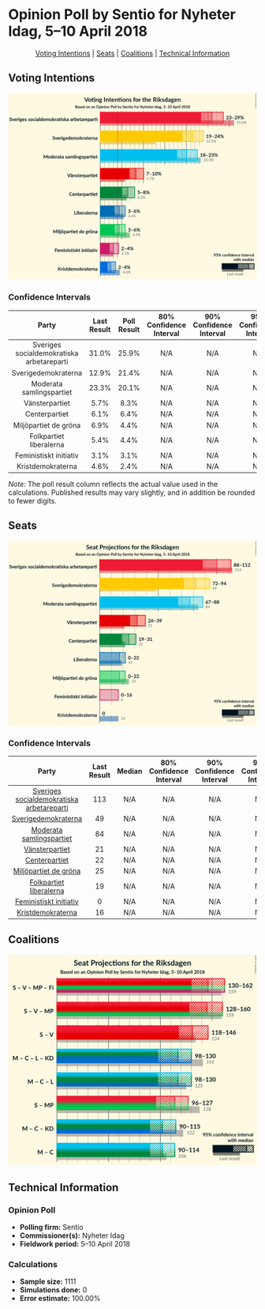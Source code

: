 # Opinion Poll by Sentio for Nyheter Idag, 5–10 April 2018

<p align="center"><a href="#voting-intentions">Voting Intentions</a> | <a href="#seats">Seats</a> | <a href="#coalitions">Coalitions</a> | <a href="#technical-information">Technical Information</a></p>

## Voting Intentions

![Graph with voting intentions not yet produced](2018-04-10-Sentio.png "Voting Intentions")

### Confidence Intervals

| Party | Last Result | Poll Result | 80% Confidence Interval | 90% Confidence Interval | 95% Confidence Interval | 99% Confidence Interval |
|:-----:|:-----------:|:-----------:|:-----------------------:|:-----------------------:|:-----------------------:|:-----------------------:|
| Sveriges socialdemokratiska arbetareparti | 31.0% | 25.9% | N/A |N/A |N/A |N/A |
| Sverigedemokraterna | 12.9% | 21.4% | N/A |N/A |N/A |N/A |
| Moderata samlingspartiet | 23.3% | 20.1% | N/A |N/A |N/A |N/A |
| Vänsterpartiet | 5.7% | 8.3% | N/A |N/A |N/A |N/A |
| Centerpartiet | 6.1% | 6.4% | N/A |N/A |N/A |N/A |
| Miljöpartiet de gröna | 6.9% | 4.4% | N/A |N/A |N/A |N/A |
| Folkpartiet liberalerna | 5.4% | 4.4% | N/A |N/A |N/A |N/A |
| Feministiskt initiativ | 3.1% | 3.1% | N/A |N/A |N/A |N/A |
| Kristdemokraterna | 4.6% | 2.4% | N/A |N/A |N/A |N/A |

*Note:* The poll result column reflects the actual value used in the calculations. Published results may vary slightly, and in addition be rounded to fewer digits.

## Seats

![Graph with seats not yet produced](2018-04-10-Sentio-seats.png "Seats")

### Confidence Intervals

| Party | Last Result | Median | 80% Confidence Interval | 90% Confidence Interval | 95% Confidence Interval | 99% Confidence Interval |
|:-----:|:-----------:|:------:|:-----------------------:|:-----------------------:|:-----------------------:|:-----------------------:|
| <a href="#sveriges-socialdemokratiska-arbetareparti">Sveriges socialdemokratiska arbetareparti</a> | 113 | N/A | N/A |N/A |N/A |N/A |
| <a href="#sverigedemokraterna">Sverigedemokraterna</a> | 49 | N/A | N/A |N/A |N/A |N/A |
| <a href="#moderata-samlingspartiet">Moderata samlingspartiet</a> | 84 | N/A | N/A |N/A |N/A |N/A |
| <a href="#vänsterpartiet">Vänsterpartiet</a> | 21 | N/A | N/A |N/A |N/A |N/A |
| <a href="#centerpartiet">Centerpartiet</a> | 22 | N/A | N/A |N/A |N/A |N/A |
| <a href="#miljöpartiet-de-gröna">Miljöpartiet de gröna</a> | 25 | N/A | N/A |N/A |N/A |N/A |
| <a href="#folkpartiet-liberalerna">Folkpartiet liberalerna</a> | 19 | N/A | N/A |N/A |N/A |N/A |
| <a href="#feministiskt-initiativ">Feministiskt initiativ</a> | 0 | N/A | N/A |N/A |N/A |N/A |
| <a href="#kristdemokraterna">Kristdemokraterna</a> | 16 | N/A | N/A |N/A |N/A |N/A |


## Coalitions

![Graph with coalitions seats not yet produced](2018-04-10-Sentio-coalitions-seats.png "Coalitions Seats")


## Technical Information

### Opinion Poll

+ **Polling firm:** Sentio
+ **Commissioner(s):** Nyheter Idag
+ **Fieldwork period:** 5–10 April 2018

### Calculations

+ **Sample size:** 1111
+ **Simulations done:** 0
+ **Error estimate:** 100.00%

